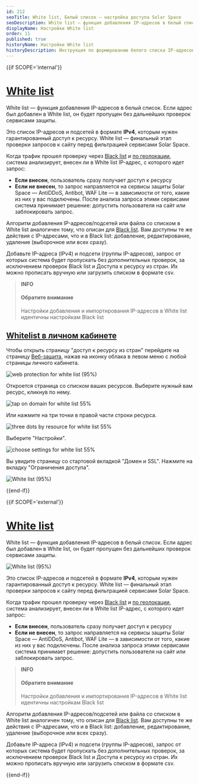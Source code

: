 ```yaml
---
id: 212
seoTitle: White list, Белый список — настройка доступа Solar Space
seoDescription: White list — функция добавления IP-адресов в белый список. Это список IP-адресов и подсетей в формате IPv4, которым нужен гарантированный доступ к ресурсу. White list – финальный этап проверки запросов к сайту перед фильтрацией
displayName: Настройки White list
order: 11
published: true
historyName: Настройки White list
historyDescription: Инструкция по формированию белого списка IP-адресов для автоматического разрешения запросов
---
```


{{if SCOPE='internal'}}

# [White list](whitelist)

White list — функция добавления IP-адресов в белый список. Если адрес был добавлен в White list, он будет пропущен без дальнейших проверок сервисами защиты.

Это список IP-адресов и подсетей в формате **IPv4**, которым нужен гарантированный доступ к ресурсу. White list — финальный этап проверки запросов к сайту перед фильтрацией сервисами Solar Space.

Когда трафик прошел проверку через [Black list]([211]) и [по геолокации]([210]), система анализирует, внесен ли в White list IP-адрес, с которого идет запрос:
- **Если внесен**, пользователь сразу получает доступ к ресурсу
- **Если не внесен**, то запрос направляется на сервисы защиты Solar Space — AntiDDoS, Antibot, WAF Lite — в зависимости от того, какие из них у вас подключены. После анализа запроса этими сервисами система принимает решение: допустить пользователя на сайт или заблокировать запрос.

Алгоритм добавления IP-адресов/подсетей или файла со списком в White list аналогичен тому, что описан для [Black list]([211]). Вам доступны те же действия с IP-адресами, что и в Black list: добавление, редактирование, удаление (выборочное или всех сразу).

Добавьте IP-адреса (IPv4) и подсети (группы IP-адресов), запрос от которых система будет пропускать без дополнительных проверок, за исключением проверок Black list и Доступа к ресурсу из стран. Их можно прописать вручную или загрузить списком в формате csv.

> **INFO**
> #### Обратите внимание
> Настройки добавления и импортирования IP-адресов в White list идентичны настройкам Black list

## [Whitelist в личном кабинете](whitelist-in-solar-space)

Чтобы открыть страницу "доступ к ресурсу из стран" перейдите на страницу [Веб-защита]([https://my.solarspace.pro/web-protection]), нажав на иконку облака в левом меню с любой страницы личного кабинета.

![web protection for white list (95%)](https://img.solarspace.pro/docs/web-protection-for-white-list.jpg "Веб-защита для перехода в Blacklist")

Откроется страница со списком ваших ресурсов. Выберите нужный вам ресурс, кликнув по нему.

![tap on domain for white list 55%](https://img.solarspace.pro/docs/tap-on-domain-for-white-list.jpg "Нажмите на строку ресурса")

Или нажмите на три точки в правой части строки ресурса.

![three dots by resource for white list 55%](https://img.solarspace.pro/docs/three-dots-by-resource-for-white-list.jpg "Нажмите на три точки")

Выберите "Настройки".

![choose settings for white list 55%](https://img.solarspace.pro/docs/choose-settings-for-white-list.jpg "Настройки для перехода в ограничения доступа")

Вы увидите страницу со стартовой вкладкой "Домен и SSL". Нажмите на вкладку "Ограничения доступа".

![White list (95%)](https://img.solarspace.pro/docs/field-whitelist.jpg "Определение необходимости направлять IP-адрес на дополнительные проверки")

{{end-if}}

{{if SCOPE='external'}}

# [White list](whitelist)

White list — функция добавления IP-адресов в белый список. Если адрес был добавлен в White list, он будет пропущен без дальнейших проверок сервисами защиты.

![White list (95%)](https://img.solarspace.pro/docs/partners/web-protection/white-list.png "White list")

Это список IP-адресов и подсетей в формате **IPv4**, которым нужен гарантированный доступ к ресурсу. White list — финальный этап проверки запросов к сайту перед фильтрацией сервисами Solar Space.

Когда трафик прошел проверку через [Black list]([211]) и [по геолокации]([210]), система анализирует, внесен ли в White list IP-адрес, с которого идет запрос:
- **Если внесен**, пользователь сразу получает доступ к ресурсу
- **Если не внесен**, то запрос направляется на сервисы защиты Solar Space — AntiDDoS, Antibot, WAF Lite — в зависимости от того, какие из них у вас подключены. После анализа запроса этими сервисами система принимает решение: допустить пользователя на сайт или заблокировать запрос.

> **INFO**
> #### Обратите внимание
> Настройки добавления и импортирования IP-адресов в White list идентичны настройкам Black list

Алгоритм добавления IP-адресов/подсетей или файла со списком в White list аналогичен тому, что описан для [Black list]([211]). Вам доступны те же действия с IP-адресами, что и в Black list: добавление, редактирование, удаление (выборочное или всех сразу).

Добавьте IP-адреса (IPv4) и подсети (группы IP-адресов), запрос от которых система будет пропускать без дополнительных проверок, за исключением проверок Black list и Доступа к ресурсу из стран. Их можно прописать вручную или загрузить списком в формате csv.


{{end-if}}